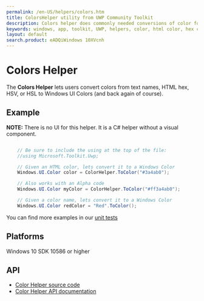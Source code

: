 ```yaml
---
permalink: /en-US/helpers/colors.htm
title: ColorsHelper utility from UWP Community Toolkit
description: Colors helper does commonly needed conversions of color formats
keywords: windows, app, toolkit, UWP, helpers, color, html color, hex color, hsv, hsl
layout: default
search.product: eADQiWindows 10XVcnh
---
```


# Colors Helper
The **Colors Helper** lets users convert colors from text names, HTML hex, HSV, or HSL to Windows UI Colors (and back again of course).

## Example

**NOTE:** There is no UI for this helper. It is a C# helper without a visual component.

```C#

	// Be sure to include the using at the top of the file:
	//using Microsoft.Toolkit.Uwp;

	// Given an HTML color, lets convert it to a Windows Color
	Windows.UI.Color color = ColorHelper.ToColor("#3a4ab0");

	// Also works with an Alpha code
	Windows.UI.Color myColor = ColorHelper.ToColor("#ff3a4ab0");

	// Given a color name, lets convert it to a Windows Color
	Windows.UI.Color redColor = "Red".ToColor();

```

You can find more examples in our [unit tests](https://github.com/Microsoft/UWPCommunityToolkit/blob/master/UnitTests/Helpers/Test_ColorHelper.cs)

## Platforms
Windows 10 SDK 10586 or higher

## API
* [Color Helper source code](https://github.com/Microsoft/UWPCommunityToolkit/blob/master/Microsoft.Toolkit.Uwp/Helpers/ColorHelper.cs)
* [Color Helper API documentation](../api/Microsoft_Toolkit_Uwp_ColorHelper.htm)

